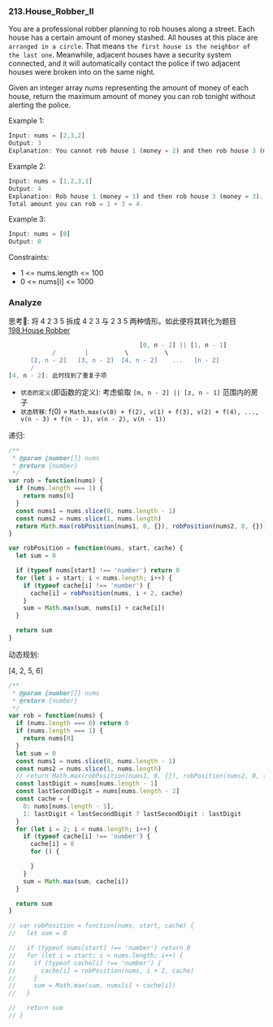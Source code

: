 ### 213.House_Robber_II

You are a professional robber planning to rob houses along a street. Each house has a certain amount of money stashed. All houses at this place are `arranged in a circle`. That means `the first house is the neighbor of the last one`. Meanwhile, adjacent houses have a security system connected, and it will automatically contact the police if two adjacent houses were broken into on the same night.

Given an integer array nums representing the amount of money of each house, return the maximum amount of money you can rob tonight without alerting the police.

Example 1:

```js
Input: nums = [2,3,2]
Output: 3
Explanation: You cannot rob house 1 (money = 2) and then rob house 3 (money = 2), because they are adjacent houses.
```

Example 2:

```js
Input: nums = [1,2,3,1]
Output: 4
Explanation: Rob house 1 (money = 1) and then rob house 3 (money = 3).
Total amount you can rob = 1 + 3 = 4.
```

Example 3:

```js
Input: nums = [0]
Output: 0
```

Constraints:
* 1 <= nums.length <= 100
* 0 <= nums[i] <= 1000

### Analyze

思考🤔: 将 4 2 3 5 拆成 4 2 3 与 2 3 5 两种情形。如此便将其转化为题目 [198.House Robber](https://github.com/MuYunyun/blog/blob/main/LeetCode/198.House_Robber.md)

```js
                                    [0, n - 2] || [1, n - 1]
            /        |          \          \                                  /        |  ...      \
      [2, n - 2]   [3, n - 2]  [4, n - 2]    ...   [n - 2]                 [3, n - 1]     [4, n - 1]  ...  [n - 1]
      /
[4, n - 2]: 此时找到了重复子项
```

* `状态的定义`(即函数的定义): 考虑偷取 `[m, n - 2] || [z, n - 1]` 范围内的房子
* `状态转移`: f(0) = `Math.max(v(0) + f(2), v(1) + f(3), v(2) + f(4), ..., v(n - 3) + f(n - 1), v(n - 2), v(n - 1))`

递归:

```js
/**
 * @param {number[]} nums
 * @return {number}
 */
var rob = function(nums) {
  if (nums.length === 1) {
    return nums[0]
  }
  const nums1 = nums.slice(0, nums.length - 1)
  const nums2 = nums.slice(1, nums.length)
  return Math.max(robPosition(nums1, 0, {}), robPosition(nums2, 0, {}))
}

var robPosition = function(nums, start, cache) {
  let sum = 0

  if (typeof nums[start] !== 'number') return 0
  for (let i = start; i < nums.length; i++) {
    if (typeof cache[i] !== 'number') {
      cache[i] = robPosition(nums, i + 2, cache)
    }
    sum = Math.max(sum, nums[i] + cache[i])
  }

  return sum
}
```

动态规划:

[4, 2, 5, 6]

```js
/**
 * @param {number[]} nums
 * @return {number}
 */
var rob = function(nums) {
  if (nums.length === 0) return 0
  if (nums.length === 1) {
    return nums[0]
  }
  let sum = 0
  const nums1 = nums.slice(0, nums.length - 1)
  const nums2 = nums.slice(1, nums.length)
  // return Math.max(robPosition(nums1, 0, {}), robPosition(nums2, 0, {}))
  const lastDigit = nums[nums.length - 1]
  const lastSecondDigit = nums[nums.length - 2]
  const cache = {
    0: nums[nums.length - 1],
    1: lastDigit < lastSecondDigit ? lastSecondDigit : lastDigit
  }
  for (let i = 2; i < nums.length; i++) {
    if (typeof cache[i] !== 'number') {
      cache[i] = 0
      for () {

      }
    }
    sum = Math.max(sum, cache[i])
  }

  return sum
}

// var robPosition = function(nums, start, cache) {
//   let sum = 0

//   if (typeof nums[start] !== 'number') return 0
//   for (let i = start; i < nums.length; i++) {
//     if (typeof cache[i] !== 'number') {
//       cache[i] = robPosition(nums, i + 2, cache)
//     }
//     sum = Math.max(sum, nums[i] + cache[i])
//   }

//   return sum
// }
```